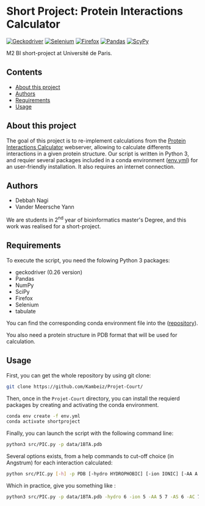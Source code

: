 # Short Project: Protein Interactions Calculator
[![Geckodriver](https://img.shields.io/badge/Geckodriver-=0.26.0-brightgreen.svg)](https://github.com/mozilla/geckodriver/releases)
[![Selenium](https://img.shields.io/badge/Selenium-brightgreen.svg)](https://selenium-python.readthedocs.io/)
[![Firefox](https://img.shields.io/badge/firefox-brightgreen.svg)](https://www.mozilla.org/en-US/)
[![Pandas](https://img.shields.io/badge/Pandas-brightgreen.svg)](https://pandas.pydata.org/)
[![ScyPy](https://img.shields.io/badge/Pandas-brightgreen.svg)](https://www.scipy.org/)



M2 BI short-project at Université de Paris.

## Contents 

  * [About this project](#about-this-project)
  * [Authors](#authors)
  * [Requirements](#requirements)
  * [Usage](#usage)

## About this project

The goal of this project is to re-implement calculations from the [Protein Interactions Calculator](http://pic.mbu.iisc.ernet.in/job.html) webserver, allowing to calculate differents interactions in a given protein structure. Our script is written in Python 3, and requier several packages included in a conda environment ([env.yml](env.yml)) for an user-friendly installation. It also requires an internet connection. 

## Authors

  * Debbah Nagi
  * Vander Meersche Yann 

We are students in 2<sup>nd</sup> year of bioinformatics master's Degree, and this work was realised for a short-project. 

## Requirements

To execute the script, you need the folowing Python 3 packages:
  - geckodriver (0.26 version)
  - Pandas
  - NumPy
  - SciPy
  - Firefox
  - Selenium
  - tabulate

You can find the corresponding conda environment file into the ([repository](env.yml)). 

You also need a protein structure in PDB format that will be used for calculation. 

## Usage 

First, you can get the whole repository by using git clone:

```bash
git clone https://github.com/Kambeiz/Projet-Court/
```

Then, once in the `Projet-Court` directory, you can install the requierd packages by creating and activating the conda environment.

```bash
conda env create -f env.yml
conda activate shortproject
```
Finally, you can launch the script with the following command line: 

```bash
python3 src/PIC.py -p data/1BTA.pdb
```
Several options exists, from a help commands to cut-off choice (in Angstrum) for each interaction calculated:

```bash
python src/PIC.py [-h] -p PDB [-hydro HYDROPHOBIC] [-ion IONIC] [-AA A A] [-AS AROMSULPH] [-AC AROMCATION]
```

Which in practice, give you something like :

```bash
python3 src/PIC.py -p data/1BTA.pdb -hydro 6 -ion 5 -AA 5 7 -AS 6 -AC 7
```
